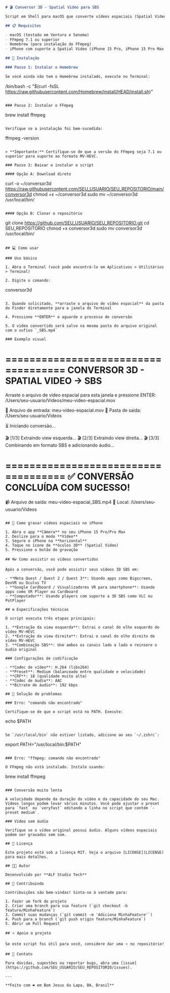 
```markdown
# 🎬 Conversor 3D - Spatial Video para SBS

Script em Shell para macOS que converte vídeos espaciais (Spatial Video) gravados no iPhone 15 Pro Max para o formato 3D Side-by-Side (SBS), compatível com headsets de VR como Meta Quest, Google Cardboard e outros visualizadores 3D.

## 📋 Requisitos

- macOS (testado em Ventura e Sonoma)
- FFmpeg 7.1 ou superior
- Homebrew (para instalação do FFmpeg)
- iPhone com suporte a Spatial Video (iPhone 15 Pro, iPhone 15 Pro Max ou superior)

## 🚀 Instalação

### Passo 1: Instalar o Homebrew

Se você ainda não tem o Homebrew instalado, execute no Terminal:

```
/bin/bash -c "$(curl -fsSL https://raw.githubusercontent.com/Homebrew/install/HEAD/install.sh)"
```

### Passo 2: Instalar o FFmpeg

```
brew install ffmpeg
```

Verifique se a instalação foi bem-sucedida:

```
ffmpeg -version
```

> **Importante:** Certifique-se de que a versão do FFmpeg seja 7.1 ou superior para suporte ao formato MV-HEVC.

### Passo 3: Baixar e instalar o script

#### Opção A: Download direto

```
curl -o ~/conversor3d https://raw.githubusercontent.com/SEU_USUARIO/SEU_REPOSITORIO/main/conversor3d
chmod +x ~/conversor3d
sudo mv ~/conversor3d /usr/local/bin/
```

#### Opção B: Clonar o repositório

```
git clone https://github.com/SEU_USUARIO/SEU_REPOSITORIO.git
cd SEU_REPOSITORIO
chmod +x conversor3d
sudo mv conversor3d /usr/local/bin/
```

## 💻 Como usar

### Uso básico

1. Abra o Terminal (você pode encontrá-lo em Aplicativos > Utilitários > Terminal)

2. Digite o comando:
```
conversor3d
```

3. Quando solicitado, **arraste o arquivo de vídeo espacial** da pasta do Finder diretamente para a janela do Terminal

4. Pressione **ENTER** e aguarde o processo de conversão

5. O vídeo convertido será salvo na mesma pasta do arquivo original com o sufixo `_SBS.mp4`

### Exemplo visual

```
====================================
  CONVERSOR 3D - SPATIAL VIDEO → SBS
====================================

Arraste o arquivo de vídeo espacial para esta janela e pressione ENTER:
/Users/seu-usuario/Videos/meu-video-espacial.mov

📁 Arquivo de entrada: meu-video-espacial.mov
📂 Pasta de saída: /Users/seu-usuario/Videos

⏳ Iniciando conversão...

🎬 [1/3] Extraindo view esquerda...
🎬 [2/3] Extraindo view direita...
🎬 [3/3] Combinando em formato SBS e adicionando áudio...

====================================
✅ CONVERSÃO CONCLUÍDA COM SUCESSO!
====================================

📹 Arquivo de saída: meu-video-espacial_SBS.mp4
📂 Local: /Users/seu-usuario/Videos
```

## 🎥 Como gravar vídeos espaciais no iPhone

1. Abra o app **Câmera** no seu iPhone 15 Pro/Pro Max
2. Deslize para o modo **Vídeo**
3. Segure o iPhone na **horizontal**
4. Toque no ícone de **óculos 3D** (Spatial Video)
5. Pressione o botão de gravação

## 👓 Como assistir os vídeos convertidos

Após a conversão, você pode assistir seus vídeos 3D SBS em:

- **Meta Quest / Quest 2 / Quest 3**: Usando apps como Bigscreen, DeoVR ou Oculus TV
- **Google Cardboard / Visualizadores VR para smartphone**: Usando apps como VR Player ou Cardboard
- **Computador**: Usando players com suporte a 3D SBS como VLC ou PotPlayer

## ⚙️ Especificações técnicas

O script executa três etapas principais:

1. **Extração da view esquerda**: Extrai o canal do olho esquerdo do vídeo MV-HEVC
2. **Extração da view direita**: Extrai o canal do olho direito do vídeo MV-HEVC
3. **Combinação SBS**: Une ambos os canais lado a lado e reinsere o áudio original

### Configurações de codificação

- **Codec de vídeo**: H.264 (libx264)
- **Preset**: Medium (balanceado entre qualidade e velocidade)
- **CRF**: 18 (qualidade muito alta)
- **Codec de áudio**: AAC
- **Bitrate de áudio**: 192 kbps

## 🐛 Solução de problemas

### Erro: "comando não encontrado"

Certifique-se de que o script está no PATH. Execute:

```
echo $PATH
```

Se `/usr/local/bin` não estiver listado, adicione ao seu `~/.zshrc`:

```
export PATH="/usr/local/bin:$PATH"
```

### Erro: "ffmpeg: comando não encontrado"

O FFmpeg não está instalado. Instale usando:

```
brew install ffmpeg
```

### Conversão muito lenta

A velocidade depende da duração do vídeo e da capacidade do seu Mac. Vídeos longos podem levar vários minutos. Você pode ajustar o preset para `fast` ou `veryfast` editando a linha no script que contém `-preset medium`.

### Vídeo sem áudio

Verifique se o vídeo original possui áudio. Alguns vídeos espaciais podem ser gravados sem som.

## 📝 Licença

Este projeto está sob a licença MIT. Veja o arquivo [LICENSE](LICENSE) para mais detalhes.

## 👨‍💻 Autor

Desenvolvido por **ALF Studio Tech**

## 🤝 Contribuindo

Contribuições são bem-vindas! Sinta-se à vontade para:

1. Fazer um fork do projeto
2. Criar uma branch para sua feature (`git checkout -b feature/MinhaFeature`)
3. Commit suas mudanças (`git commit -m 'Adiciona MinhaFeature'`)
4. Push para a branch (`git push origin feature/MinhaFeature`)
5. Abrir um Pull Request

## ⭐ Apoie o projeto

Se este script foi útil para você, considere dar uma ⭐ no repositório!

## 📧 Contato

Para dúvidas, sugestões ou reportar bugs, abra uma [issue](https://github.com/SEU_USUARIO/SEU_REPOSITORIO/issues).

---

**Feito com ❤️ em Bom Jesus da Lapa, BA, Brasil**
```
